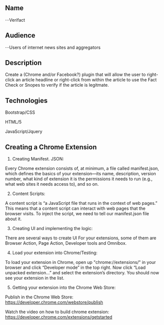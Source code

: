 ## Name 

 ⋅⋅⋅Verifact

## Audience

 ⋅⋅⋅Users of internet news sites and aggregators 

## Description

Create a (Chrome and/or Facebook?) plugin that will allow the user to right-click an article headline or right-click from within the article to use the Fact Check or Snopes to verify if the article is legitmate.

## Technologies

Bootstrap/CSS

HTML/5

JavaScript/Jquery

## Creating a Chrome Extension

1. Creating Manifest. JSON:

Every Chrome extension consists of, at minimum, a file called manifest.json, which defines the basics of your extension—its name, description, version number, what kind of extension it is the permissions it needs to run (e.g., what web sites it needs access to), and so on.

2. Content Scripts:

A content script is “a JavaScript file that runs in the context of web pages.” This means that a content script can interact with web pages that the browser visits. To inject the script, we need to tell our manifest.json file about it.

3. Creating UI and implementing the logic:

There are several ways to create UI For your extensions, some of them are Browser Action, Page Action, Developer tools and Omnibox.

4. Load your extension into Chrome/Testing:

To load your extension in Chrome, open up "chrome://extensions/" in your browser and click “Developer mode” in the top right. Now click “Load unpacked extension…” and select the extension’s directory. You should now see your extension in the list.

5. Getting your extension into the Chrome Web Store:

Publish in the Chrome Web Store: https://developer.chrome.com/webstore/publish

Watch the video on how to build chrome extension: https://developer.chrome.com/extensions/getstarted
